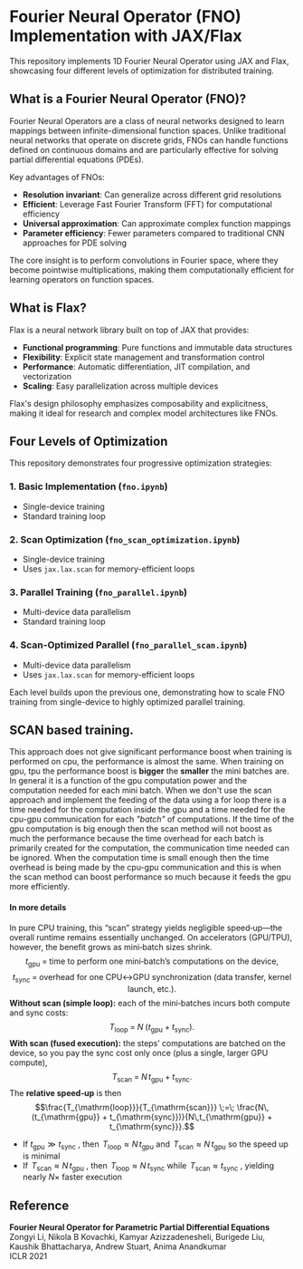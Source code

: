 # Fourier Neural Operator (FNO) Implementation with JAX/Flax

This repository implements 1D Fourier Neural Operator using JAX and Flax, showcasing four different levels of optimization for distributed training.

## What is a Fourier Neural Operator (FNO)?

Fourier Neural Operators are a class of neural networks designed to learn mappings between infinite-dimensional function spaces. Unlike traditional neural networks that operate on discrete grids, FNOs can handle functions defined on continuous domains and are particularly effective for solving partial differential equations (PDEs).

Key advantages of FNOs:

- **Resolution invariant**: Can generalize across different grid resolutions
- **Efficient**: Leverage Fast Fourier Transform (FFT) for computational efficiency
- **Universal approximation**: Can approximate complex function mappings
- **Parameter efficiency**: Fewer parameters compared to traditional CNN approaches for PDE solving

The core insight is to perform convolutions in Fourier space, where they become pointwise multiplications, making them computationally efficient for learning operators on function spaces.

## What is Flax?

Flax is a neural network library built on top of JAX that provides:

- **Functional programming**: Pure functions and immutable data structures
- **Flexibility**: Explicit state management and transformation control
- **Performance**: Automatic differentiation, JIT compilation, and vectorization
- **Scaling**: Easy parallelization across multiple devices

Flax's design philosophy emphasizes composability and explicitness, making it ideal for research and complex model architectures like FNOs.

## Four Levels of Optimization

This repository demonstrates four progressive optimization strategies:

### 1. **Basic Implementation** (`fno.ipynb`)

- Single-device training
- Standard training loop


### 2. **Scan Optimization** (`fno_scan_optimization.ipynb`)

- Single-device training
- Uses `jax.lax.scan` for memory-efficient loops

### 3. **Parallel Training** (`fno_parallel.ipynb`)

- Multi-device data parallelism
- Standard training loop


### 4. **Scan-Optimized Parallel** (`fno_parallel_scan.ipynb`)

- Multi-device data parallelism
- Uses `jax.lax.scan` for memory-efficient loops


Each level builds upon the previous one, demonstrating how to scale FNO training from single-device to highly optimized parallel training.


## SCAN based training.


This approach  does not give significant performance boost when training is performed on cpu, the performance is almost the same. When training on gpu, tpu the performance boost is **bigger** the **smaller** the mini batches are. In general it is a function of the gpu computation power and the computation needed for each mini batch. When we don't use the scan approach and implement the feeding of the data using a for loop there is a time needed for the computation inside the gpu and a time needed for the cpu-gpu communication for each *"batch"* of computations. If the time of the gpu computation is big enough then the scan method will not boost as much the performance because the time overhead for each batch is primarily created for the computation, the communication time needed can be ignored. When the computation time is small enough then the time overhead is being made by the cpu-gpu communication and this is when the scan method can boost performance so much because it feeds the gpu more efficiently.

#### In  more details 
In pure CPU training, this “scan” strategy yields negligible speed‐up—the overall runtime remains essentially unchanged. On accelerators (GPU/TPU), however, the benefit grows as mini‐batch sizes shrink.
$$t_{\mathrm{gpu}}
\;=\;
\text{time to perform one mini‐batch’s computations on the device},$$
$$t_{\mathrm{sync}}
\;=\;
\text{overhead for one CPU↔GPU synchronization (data transfer, kernel launch, etc.)}.$$
**Without scan (simple loop):** each of the mini‐batches incurs both compute and sync costs:
$$T_{\mathrm{loop}}
\;=\;
N\;\bigl(t_{\mathrm{gpu}} + t_{\mathrm{sync}}\bigr).$$
**With scan (fused execution):** the steps’ computations are batched on the device, so you pay the sync cost only once (plus a single, larger GPU compute),
$$T_{\mathrm{scan}}
\;=\;
N\,t_{\mathrm{gpu}}
\;+\;
t_{\mathrm{sync}}.$$
The **relative speed‐up** is then
$$\frac{T_{\mathrm{loop}}}{T_{\mathrm{scan}}}
\;=\;
\frac{N\,(t_{\mathrm{gpu}} + t_{\mathrm{sync}})}{N\,t_{\mathrm{gpu}} + t_{\mathrm{sync}}}.$$
- If $t_{\mathrm{gpu}}\gg t_{\mathrm{sync}}$ , then 
  $\,T_{\mathrm{loop}}\approx N\,t_{\mathrm{gpu}}$ and 
  $\,T_{\mathrm{scan}}\approx N\,t_{\mathrm{gpu}}$ so the speed up is minimal
- If $\,T_{\mathrm{scan}}\approx N\,t_{\mathrm{gpu}}$ , then
  $\,T_{\mathrm{loop}}\approx N\,t_{\mathrm{sync}}$ while
  $\,T_{\mathrm{scan}}\approx t_{\mathrm{sync}}$ , yielding nearly $N ×$ faster execution


## Reference

**Fourier Neural Operator for Parametric Partial Differential Equations**  
Zongyi Li, Nikola B Kovachki, Kamyar Azizzadenesheli, Burigede Liu, Kaushik Bhattacharya, Andrew Stuart, Anima Anandkumar  
ICLR 2021